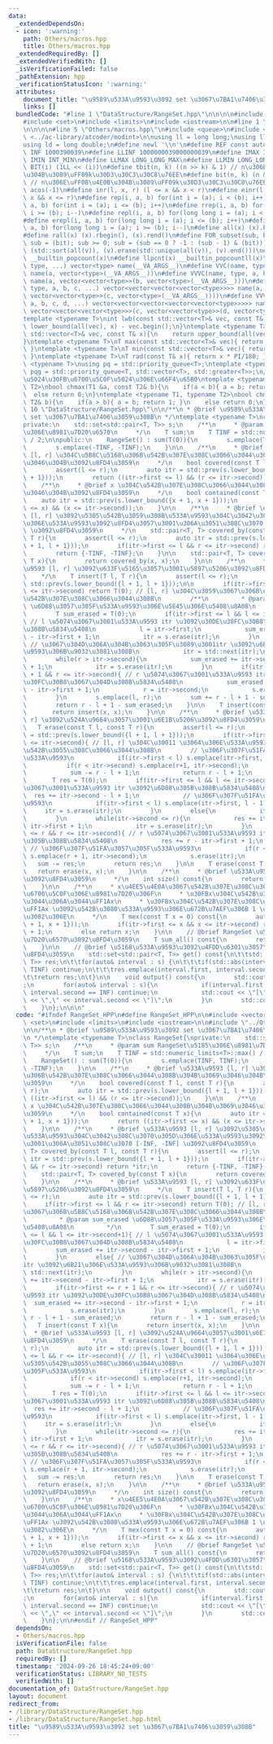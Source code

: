 ```yaml
---
data:
  _extendedDependsOn:
  - icon: ':warning:'
    path: Others/macros.hpp
    title: Others/macros.hpp
  _extendedRequiredBy: []
  _extendedVerifiedWith: []
  _isVerificationFailed: false
  _pathExtension: hpp
  _verificationStatusIcon: ':warning:'
  attributes:
    document_title: "\u9589\u533A\u9593\u3092 set \u3067\u7BA1\u7406\u3059\u308B"
    links: []
  bundledCode: "#line 1 \"DataStructure/RangeSet.hpp\"\n\n\n\n#include <vector>\n\
    #include <set>\n#include <limits>\n#include <iostream>\n\n#line 1 \"Others/macros.hpp\"\
    \n\n\n\n#line 5 \"Others/macros.hpp\"\n#include <queue>\n#include <cmath>\n#include\
    \ <../ac-library/atcoder/modint>\n\nusing ll = long long;\nusing lll = __int128_t;\n\
    using ld = long double;\n#define newl '\\n'\n#define REF const auto&\n#define\
    \ INF 1000390039\n#define LLINF 1000000039000000039\n#define IMAX INT_MAX\n#define\
    \ IMIN INT_MIN\n#define LLMAX LONG_LONG_MAX\n#define LLMIN LONG_LONG_MIN\n#define\
    \ BIT(i) (1LL << (i))\n#define tbit(n, k) ((n >> k) & 1) // n\u306E\uFF08\u4E0A\
    \u304B\u3089\uFF09k\u30D3\u30C3\u30C8\u76EE\n#define bit(n, k) (n & (1LL << (k)))\
    \ // n\u306E\uFF08\u4E0B\u304B\u3089\uFF09k\u30D3\u30C3\u30C8\u76EE\n#define PI\
    \ acos(-1)\n#define inr(l, x, r) (l <= x && x < r)\n#define einr(l, x, r) (l <=\
    \ x && x <= r)\n#define rep(i, a, b) for(int i = (a); i < (b); i++)\n#define erep(i,\
    \ a, b) for(int i = (a); i <= (b); i++)\n#define rrep(i, a, b) for(int i = (a);\
    \ i >= (b); i--)\n#define repl(i, a, b) for(long long i = (a); i < (b); i++)\n\
    #define erepl(i, a, b) for(long long i = (a); i <= (b); i++)\n#define rrepl(i,\
    \ a, b) for(long long i = (a); i >= (b); i--)\n#define all(x) (x).begin(), (x).end()\n\
    #define rall(x) (x).rbegin(), (x).rend()\n#define FOR_subset(sub, bit) for (ll\
    \ sub = (bit); sub >= 0; sub = (sub == 0 ? -1 : (sub - 1) & (bit)))\n#define UNIQUE(v)\
    \ (std::sort(all(v)), (v).erase(std::unique(all(v)), (v).end()))\n#define pcnt(x)\
    \ __builtin_popcount(x)\n#define llpcnt(x) __builtin_popcountll(x)\n#define VC(name,\
    \ type, ...) vector<type> name(__VA_ARGS__)\n#define VVC(name, type, a, ...) vector<vector<type>>\
    \ name(a, vector<type>(__VA_ARGS__))\n#define VVVC(name, type, a, b, ...) vector<vector<vector<type>>>\
    \ name(a, vector<vector<type>>(b, vector<type>(__VA_ARGS__)))\n#define VVVVC(name,\
    \ type, a, b, c, ...) vector<vector<vector<vector<type>>>> name(a, vector<vector<vector<type>>>(b,\
    \ vector<vector<type>>(c, vector<type>(__VA_ARGS__))))\n#define VVVVVC(name, type,\
    \ a, b, c, d, ...) vector<vector<vector<vector<vector<type>>>>> name(a, vector<vector<vector<vector<type>>>>(b,\
    \ vector<vector<vector<type>>>(c, vector<vector<type>>(d, vector<type>(__VA_ARGS__)))));\n\
    template <typename T>\nint lwb(const std::vector<T>& vec, const T& x){\n    return\
    \ lower_bound(all(vec), x) - vec.begin();\n}\ntemplate <typename T>\nint upb(const\
    \ std::vector<T>& vec, const T& x){\n    return upper_bound(all(vec), x) - vec.begin();\n\
    }\ntemplate <typename T>\nT max(const std::vector<T>& vec){ return *max_element(all(vec));\
    \ }\ntemplate <typename T>\nT min(const std::vector<T>& vec){ return *min_element(all(vec));\
    \ }\ntemplate <typename T>\nT rad(const T& x){ return x * PI/180; }\ntemplate\
    \ <typename T>\nusing pq = std::priority_queue<T>;\ntemplate <typename T>\nusing\
    \ pqg = std::priority_queue<T, std::vector<T>, std::greater<T>>;\n// \u6700\u5927\
    \u5024\u30FB\u6700\u5C0F\u5024\u306E\u66F4\u65B0\ntemplate <typename T1, typename\
    \ T2>\nbool chmax(T1 &a, const T2& b){\n    if(a < b){ a = b; return 1; }\n  \
    \  else return 0;\n}\ntemplate <typename T1, typename T2>\nbool chmin(T1 &a, const\
    \ T2& b){\n    if(a > b){ a = b; return 1; }\n    else return 0;\n}\n\n\n#line\
    \ 10 \"DataStructure/RangeSet.hpp\"\n\n/**\n * @brief \u9589\u533A\u9593\u3092\
    \ set \u3067\u7BA1\u7406\u3059\u308B\n */\ntemplate <typename T>\nclass RangeSet{\n\
    private:\n    std::set<std::pair<T, T>> s;\n    /**\n     * @param sum RangeSet\u5185\
    \u306E\u8981\u7D20\u6570\n     */\n    T sum;\n    T TINF = std::numeric_limits<T>::max()\
    \ / 2;\n\npublic:\n    RangeSet() : sum(T(0)){\n        s.emplace(TINF, TINF);\n\
    \        s.emplace(-TINF, -TINF);\n    }\n\n    /**\n     * @brief \u533A\u9593\
    \ [l, r] \u304C\u5B8C\u5168\u306B\u542B\u307E\u308C\u3066\u3044\u308B\u304B\u3069\
    \u3046\u304B\u3092\u8FD4\u3059\n     */\n    bool covered(const T l, const T r){\n\
    \        assert(l <= r);\n        auto itr = std::prev(s.lower_bound({l + 1, l\
    \ + 1}));\n        return ((itr->first <= l) && (r <= itr->second));\n    }\n\n\
    \    /**\n     * @brief x \u304C\u542B\u307E\u308C\u3066\u3044\u308B\u304B\u3069\
    \u3046\u304B\u3092\u8FD4\u3059\n     */\n    bool contained(const T x){\n    \
    \    auto itr = std::prev(s.lower_bound({x + 1, x + 1}));\n        return ((itr->first\
    \ <= x) && (x <= itr->second));\n    }\n\n    /**\n     * @brief \u533A\u9593\
    \ [l, r] \u3092\u5305\u542B\u3059\u308B\u533A\u9593\u304C\u3042\u308C\u3070\u305D\
    \u306E\u533A\u9593\u3092\u8FD4\u3057\u3001\u306A\u3051\u308C\u3070 [-INF, -INF]\
    \ \u3092\u8FD4\u3059\n     */\n    std::pair<T, T> covered_by(const T l, const\
    \ T r){\n        assert(l <= r);\n        auto itr = std::prev(s.lower_bound({l\
    \ + 1, l + 1}));\n        if(itr->first <= l && r <= itr->second) return *itr;\n\
    \        return {-TINF, -TINF};\n    }\n\n    std::pair<T, T> covered_by(const\
    \ T x){\n        return covered_by(x, x);\n    }\n\n    /**\n     * @brief \u533A\
    \u9593 [l, r] \u3092\u633F\u5165\u3057\u3001\u5897\u5206\u3092\u8FD4\u3059\n \
    \    */\n    T insert(T l, T r){\n        assert(l <= r);\n        auto itr =\
    \ std::prev(s.lower_bound({l + 1, l + 1}));\n\n        if(itr->first <= l && r\
    \ <= itr->second) return T(0); // [l, r] \u304C\u3059\u3067\u306B\u5B8C\u5168\u306B\
    \u542B\u307E\u308C\u3066\u3044\u308B\n        /**\n         * @param sum_erased\
    \ \u6D88\u3057\u305F\u533A\u9593\u306E\u5E45\u306E\u5408\u8A08\n         */\n\
    \        T sum_erased = T(0);\n        if(itr->first <= l && l <= itr->second+1){\
    \ // l \u5074\u3067\u3001\u533A\u9593 itr \u3092\u30DE\u30FC\u30B8\u3067\u304D\
    \u308B\u5834\u5408\n            l = itr->first;\n            sum_erased += itr->second\
    \ - itr->first + 1;\n            itr = s.erase(itr);\n        }\n        else{\
    \ // \u3067\u304D\u306A\u304B\u3063\u305F\u3089\u3001itr \u3092\u6B21\u306E\u533A\
    \u9593\u306B\u9032\u3081\u308B\n            itr = std::next(itr);\n        }\n\
    \        while(r > itr->second){\n            sum_erased += itr->second - itr->first\
    \ + 1;\n            itr = s.erase(itr);\n        }\n        if(itr->first <= r\
    \ + 1 && r <= itr->second){ // r \u5074\u3067\u3001\u533A\u9593 itr \u3092\u30DE\
    \u30FC\u30B8\u3067\u304D\u308B\u5834\u5408\n            sum_erased += itr->second\
    \ - itr->first + 1;\n            r = itr->second;\n            s.erase(itr);\n\
    \        }\n        s.emplace(l, r);\n        sum += r - l + 1 - sum_erased;\n\
    \        return r - l + 1 - sum_erased;\n    }\n\n    T insert(const T x){\n \
    \       return insert(x, x);\n    }\n\n    /**\n     * @brief \u533A\u9593 [l,\
    \ r] \u3092\u524A\u9664\u3057\u3001\u6E1B\u5206\u3092\u8FD4\u3059\n     */\n \
    \   T erase(const T l, const T r){\n        assert(l <= r);\n        auto itr\
    \ = std::prev(s.lower_bound({l + 1, l + 1}));\n        if(itr->first <= l && r\
    \ <= itr->second){ // [l, r] \u304C\u30011 \u3064\u306E\u533A\u9593\u306B\u5305\
    \u542B\u3055\u308C\u3066\u3044\u308B\n        // \u306F\u307F\u51FA\u3057\u305F\
    \u533A\u9593\n            if(itr->first < l) s.emplace(itr->first, l - 1);\n \
    \           if(r < itr->second) s.emplace(r+1, itr->second);\n            s.erase(itr);\n\
    \            sum -= r - l + 1;\n            return r - l + 1;\n        }\n\n \
    \       T res = T(0);\n        if(itr->first <= l && l <= itr->second){ // l \u5074\
    \u3067\u3001\u533A\u9593 itr \u3092\u6D88\u305B\u308B\u5834\u5408\n          \
    \  res += itr->second - l + 1;\n            // \u306F\u307F\u51FA\u3057\u305F\u533A\
    \u9593\n            if(itr->first < l) s.emplace(itr->first, l - 1);\n       \
    \     itr = s.erase(itr);\n        }\n        else{\n            itr = std::next(itr);\n\
    \        }\n        while(itr->second <= r){\n            res += itr->second -\
    \ itr->first + 1;\n            itr = s.erase(itr);\n        }\n        if(itr->first\
    \ <= r && r <= itr->second){ // r \u5074\u3067\u3001\u533A\u9593 itr \u3092\u6D88\
    \u305B\u308B\u5834\u5408\n            res += r - itr->first + 1;\n           \
    \ // \u306F\u307F\u51FA\u3057\u305F\u533A\u9593\n            if(r < itr->second)\
    \ s.emplace(r + 1, itr->second);\n            s.erase(itr);\n        }\n     \
    \   sum -= res;\n        return res;\n    }\n\n    T erase(const T x){\n     \
    \   return erase(x, x);\n    }\n\n    /**\n     * @brief \u533A\u9593\u306E\u6570\
    \u3092\u8FD4\u3059\n     */\n    int size() const{\n        return (int)s.size()-2;\n\
    \    }\n\n    /**\n     * x\u4EE5\u4E0A\u3067\u542B\u307E\u308C\u3066\u306A\u3044\
    \u6700\u5C0F\u306E\u8981\u7D20\u306F\n     * \u30FBx\u304C\u542B\u307E\u308C\u3066\
    \u3044\u306A\u3044\uFF1Ax\n     * \u30FBx\u304C\u542B\u307E\u308C\u3066\u3044\u308B\
    \uFF1Ax \u3092\u542B\u3080\u533A\u9593\u306E\u672B\u7AEF\u306B 1 \u52A0\u3048\u305F\
    \u3082\u306E\n     */\n    T mex(const T x = 0) const{\n        auto itr = std::prev(s.lower_bound({x\
    \ + 1, x + 1}));\n        if(itr->first <= x && x <= itr->second) return itr->second\
    \ + 1;\n        else return x;\n    }\n\n    // @brief RangeSet \u5185\u306E\u8981\
    \u7D20\u6570\u3092\u8FD4\u3059\n    T sum_all() const{\n        return sum;\n\
    \    }\n\n    // @brief \u5168\u533A\u9593\u3092\u4FDD\u6301\u3057\u305F set \u3092\
    \u8FD4\u3059\n    std::set<std::pair<T, T>> get() const{\n\t\tstd::set<std::pair<T,\
    \ T>> res;\n\t\tfor(auto& interval : s) {\n\t\t\tif(std::abs(interval.first) ==\
    \ TINF) continue;\n\t\t\tres.emplace(interval.first, interval.second);\n\t\t}\n\
    \t\treturn res;\n\t}\n\n    void output() const{\n        std::cout << \"RangeSet:\"\
    ;\n        for(auto& interval : s){\n            if(interval.first == -INF ||\
    \ interval.second == INF) continue;\n            std::cout << \"[\" << interval.first\
    \ << \",\" << interval.second << \"]\";\n        }\n        std::cout << '\\n';\n\
    \    }\n};\n\n\n"
  code: "#ifndef RangeSet_HPP\n#define RangeSet_HPP\n\n#include <vector>\n#include\
    \ <set>\n#include <limits>\n#include <iostream>\n\n#include \"../Others/macros.hpp\"\
    \n\n/**\n * @brief \u9589\u533A\u9593\u3092 set \u3067\u7BA1\u7406\u3059\u308B\
    \n */\ntemplate <typename T>\nclass RangeSet{\nprivate:\n    std::set<std::pair<T,\
    \ T>> s;\n    /**\n     * @param sum RangeSet\u5185\u306E\u8981\u7D20\u6570\n\
    \     */\n    T sum;\n    T TINF = std::numeric_limits<T>::max() / 2;\n\npublic:\n\
    \    RangeSet() : sum(T(0)){\n        s.emplace(TINF, TINF);\n        s.emplace(-TINF,\
    \ -TINF);\n    }\n\n    /**\n     * @brief \u533A\u9593 [l, r] \u304C\u5B8C\u5168\
    \u306B\u542B\u307E\u308C\u3066\u3044\u308B\u304B\u3069\u3046\u304B\u3092\u8FD4\
    \u3059\n     */\n    bool covered(const T l, const T r){\n        assert(l <=\
    \ r);\n        auto itr = std::prev(s.lower_bound({l + 1, l + 1}));\n        return\
    \ ((itr->first <= l) && (r <= itr->second));\n    }\n\n    /**\n     * @brief\
    \ x \u304C\u542B\u307E\u308C\u3066\u3044\u308B\u304B\u3069\u3046\u304B\u3092\u8FD4\
    \u3059\n     */\n    bool contained(const T x){\n        auto itr = std::prev(s.lower_bound({x\
    \ + 1, x + 1}));\n        return ((itr->first <= x) && (x <= itr->second));\n\
    \    }\n\n    /**\n     * @brief \u533A\u9593 [l, r] \u3092\u5305\u542B\u3059\u308B\
    \u533A\u9593\u304C\u3042\u308C\u3070\u305D\u306E\u533A\u9593\u3092\u8FD4\u3057\
    \u3001\u306A\u3051\u308C\u3070 [-INF, -INF] \u3092\u8FD4\u3059\n     */\n    std::pair<T,\
    \ T> covered_by(const T l, const T r){\n        assert(l <= r);\n        auto\
    \ itr = std::prev(s.lower_bound({l + 1, l + 1}));\n        if(itr->first <= l\
    \ && r <= itr->second) return *itr;\n        return {-TINF, -TINF};\n    }\n\n\
    \    std::pair<T, T> covered_by(const T x){\n        return covered_by(x, x);\n\
    \    }\n\n    /**\n     * @brief \u533A\u9593 [l, r] \u3092\u633F\u5165\u3057\u3001\
    \u5897\u5206\u3092\u8FD4\u3059\n     */\n    T insert(T l, T r){\n        assert(l\
    \ <= r);\n        auto itr = std::prev(s.lower_bound({l + 1, l + 1}));\n\n   \
    \     if(itr->first <= l && r <= itr->second) return T(0); // [l, r] \u304C\u3059\
    \u3067\u306B\u5B8C\u5168\u306B\u542B\u307E\u308C\u3066\u3044\u308B\n        /**\n\
    \         * @param sum_erased \u6D88\u3057\u305F\u533A\u9593\u306E\u5E45\u306E\
    \u5408\u8A08\n         */\n        T sum_erased = T(0);\n        if(itr->first\
    \ <= l && l <= itr->second+1){ // l \u5074\u3067\u3001\u533A\u9593 itr \u3092\u30DE\
    \u30FC\u30B8\u3067\u304D\u308B\u5834\u5408\n            l = itr->first;\n    \
    \        sum_erased += itr->second - itr->first + 1;\n            itr = s.erase(itr);\n\
    \        }\n        else{ // \u3067\u304D\u306A\u304B\u3063\u305F\u3089\u3001\
    itr \u3092\u6B21\u306E\u533A\u9593\u306B\u9032\u3081\u308B\n            itr =\
    \ std::next(itr);\n        }\n        while(r > itr->second){\n            sum_erased\
    \ += itr->second - itr->first + 1;\n            itr = s.erase(itr);\n        }\n\
    \        if(itr->first <= r + 1 && r <= itr->second){ // r \u5074\u3067\u3001\u533A\
    \u9593 itr \u3092\u30DE\u30FC\u30B8\u3067\u304D\u308B\u5834\u5408\n          \
    \  sum_erased += itr->second - itr->first + 1;\n            r = itr->second;\n\
    \            s.erase(itr);\n        }\n        s.emplace(l, r);\n        sum +=\
    \ r - l + 1 - sum_erased;\n        return r - l + 1 - sum_erased;\n    }\n\n \
    \   T insert(const T x){\n        return insert(x, x);\n    }\n\n    /**\n   \
    \  * @brief \u533A\u9593 [l, r] \u3092\u524A\u9664\u3057\u3001\u6E1B\u5206\u3092\
    \u8FD4\u3059\n     */\n    T erase(const T l, const T r){\n        assert(l <=\
    \ r);\n        auto itr = std::prev(s.lower_bound({l + 1, l + 1}));\n        if(itr->first\
    \ <= l && r <= itr->second){ // [l, r] \u304C\u30011 \u3064\u306E\u533A\u9593\u306B\
    \u5305\u542B\u3055\u308C\u3066\u3044\u308B\n        // \u306F\u307F\u51FA\u3057\
    \u305F\u533A\u9593\n            if(itr->first < l) s.emplace(itr->first, l - 1);\n\
    \            if(r < itr->second) s.emplace(r+1, itr->second);\n            s.erase(itr);\n\
    \            sum -= r - l + 1;\n            return r - l + 1;\n        }\n\n \
    \       T res = T(0);\n        if(itr->first <= l && l <= itr->second){ // l \u5074\
    \u3067\u3001\u533A\u9593 itr \u3092\u6D88\u305B\u308B\u5834\u5408\n          \
    \  res += itr->second - l + 1;\n            // \u306F\u307F\u51FA\u3057\u305F\u533A\
    \u9593\n            if(itr->first < l) s.emplace(itr->first, l - 1);\n       \
    \     itr = s.erase(itr);\n        }\n        else{\n            itr = std::next(itr);\n\
    \        }\n        while(itr->second <= r){\n            res += itr->second -\
    \ itr->first + 1;\n            itr = s.erase(itr);\n        }\n        if(itr->first\
    \ <= r && r <= itr->second){ // r \u5074\u3067\u3001\u533A\u9593 itr \u3092\u6D88\
    \u305B\u308B\u5834\u5408\n            res += r - itr->first + 1;\n           \
    \ // \u306F\u307F\u51FA\u3057\u305F\u533A\u9593\n            if(r < itr->second)\
    \ s.emplace(r + 1, itr->second);\n            s.erase(itr);\n        }\n     \
    \   sum -= res;\n        return res;\n    }\n\n    T erase(const T x){\n     \
    \   return erase(x, x);\n    }\n\n    /**\n     * @brief \u533A\u9593\u306E\u6570\
    \u3092\u8FD4\u3059\n     */\n    int size() const{\n        return (int)s.size()-2;\n\
    \    }\n\n    /**\n     * x\u4EE5\u4E0A\u3067\u542B\u307E\u308C\u3066\u306A\u3044\
    \u6700\u5C0F\u306E\u8981\u7D20\u306F\n     * \u30FBx\u304C\u542B\u307E\u308C\u3066\
    \u3044\u306A\u3044\uFF1Ax\n     * \u30FBx\u304C\u542B\u307E\u308C\u3066\u3044\u308B\
    \uFF1Ax \u3092\u542B\u3080\u533A\u9593\u306E\u672B\u7AEF\u306B 1 \u52A0\u3048\u305F\
    \u3082\u306E\n     */\n    T mex(const T x = 0) const{\n        auto itr = std::prev(s.lower_bound({x\
    \ + 1, x + 1}));\n        if(itr->first <= x && x <= itr->second) return itr->second\
    \ + 1;\n        else return x;\n    }\n\n    // @brief RangeSet \u5185\u306E\u8981\
    \u7D20\u6570\u3092\u8FD4\u3059\n    T sum_all() const{\n        return sum;\n\
    \    }\n\n    // @brief \u5168\u533A\u9593\u3092\u4FDD\u6301\u3057\u305F set \u3092\
    \u8FD4\u3059\n    std::set<std::pair<T, T>> get() const{\n\t\tstd::set<std::pair<T,\
    \ T>> res;\n\t\tfor(auto& interval : s) {\n\t\t\tif(std::abs(interval.first) ==\
    \ TINF) continue;\n\t\t\tres.emplace(interval.first, interval.second);\n\t\t}\n\
    \t\treturn res;\n\t}\n\n    void output() const{\n        std::cout << \"RangeSet:\"\
    ;\n        for(auto& interval : s){\n            if(interval.first == -INF ||\
    \ interval.second == INF) continue;\n            std::cout << \"[\" << interval.first\
    \ << \",\" << interval.second << \"]\";\n        }\n        std::cout << '\\n';\n\
    \    }\n};\n\n#endif // RangeSet_HPP"
  dependsOn:
  - Others/macros.hpp
  isVerificationFile: false
  path: DataStructure/RangeSet.hpp
  requiredBy: []
  timestamp: '2024-09-26 18:45:24+09:00'
  verificationStatus: LIBRARY_NO_TESTS
  verifiedWith: []
documentation_of: DataStructure/RangeSet.hpp
layout: document
redirect_from:
- /library/DataStructure/RangeSet.hpp
- /library/DataStructure/RangeSet.hpp.html
title: "\u9589\u533A\u9593\u3092 set \u3067\u7BA1\u7406\u3059\u308B"
---
```

